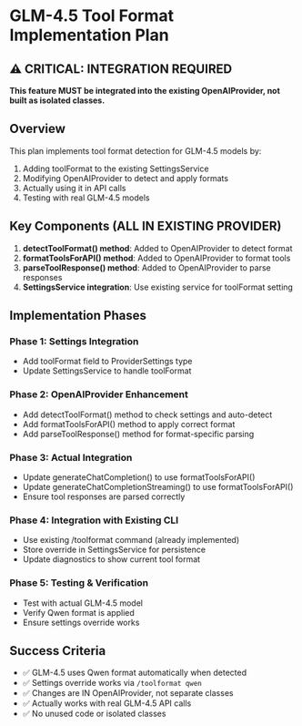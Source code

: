 # GLM-4.5 Tool Format Implementation Plan

## ⚠️ CRITICAL: INTEGRATION REQUIRED

**This feature MUST be integrated into the existing OpenAIProvider, not built as isolated classes.**

## Overview

This plan implements tool format detection for GLM-4.5 models by:
1. Adding toolFormat to the existing SettingsService
2. Modifying OpenAIProvider to detect and apply formats
3. Actually using it in API calls
4. Testing with real GLM-4.5 models

## Key Components (ALL IN EXISTING PROVIDER)

1. **detectToolFormat() method**: Added to OpenAIProvider to detect format
2. **formatToolsForAPI() method**: Added to OpenAIProvider to format tools
3. **parseToolResponse() method**: Added to OpenAIProvider to parse responses
4. **SettingsService integration**: Use existing service for toolFormat setting

## Implementation Phases

### Phase 1: Settings Integration
- Add toolFormat field to ProviderSettings type
- Update SettingsService to handle toolFormat

### Phase 2: OpenAIProvider Enhancement
- Add detectToolFormat() method to check settings and auto-detect
- Add formatToolsForAPI() method to apply correct format
- Add parseToolResponse() method for format-specific parsing

### Phase 3: Actual Integration
- Update generateChatCompletion() to use formatToolsForAPI()
- Update generateChatCompletionStreaming() to use formatToolsForAPI()
- Ensure tool responses are parsed correctly

### Phase 4: Integration with Existing CLI
- Use existing /toolformat command (already implemented)
- Store override in SettingsService for persistence
- Update diagnostics to show current tool format

### Phase 5: Testing & Verification
- Test with actual GLM-4.5 model
- Verify Qwen format is applied
- Ensure settings override works

## Success Criteria

- ✅ GLM-4.5 uses Qwen format automatically when detected
- ✅ Settings override works via `/toolformat qwen`
- ✅ Changes are IN OpenAIProvider, not separate classes
- ✅ Actually works with real GLM-4.5 API calls
- ✅ No unused code or isolated classes